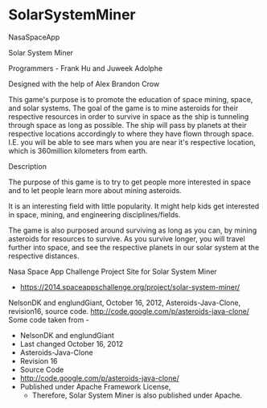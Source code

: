SolarSystemMiner
================

NasaSpaceApp

Solar System Miner

Programmers - Frank Hu and Juweek Adolphe 

Designed with the help of Alex Brandon Crow


This game's purpose is to promote the education of space mining, space, and solar systems. The goal of the game is to mine asteroids for their respective resources in order to survive in space as the ship is tunneling through space as long as possible. The ship will pass by planets at their respective locations accordingly to where they have flown through space. I.E. you will be able to see mars when you are near it's respective location, which is 360million kilometers from earth. 


Description

The purpose of this game is to try to get people more interested in space and to let people learn more about mining asteroids.

It is an interesting field with little popularity. It might help kids get interested in space, mining, and engineering disciplines/fields.

The game is also purposed around surviving as long as you can, by mining asteroids for resources to survive. As you survive longer, you will travel further into space, and see the respective planets in our solar system at the respective distances.

Nasa Space App Challenge Project Site for Solar System Miner
- https://2014.spaceappschallenge.org/project/solar-system-miner/


NelsonDK and englundGiant, October 16, 2012, Asteroids-Java-Clone, revision16, source code. http://code.google.com/p/asteroids-java-clone/
Some code taken from -
- NelsonDK and englundGiant
- Last changed October 16, 2012
- Asteroids-Java-Clone
- Revision 16
- Source Code
- http://code.google.com/p/asteroids-java-clone/
- Published under Apache Framework License,
    - Therefore, Solar System Miner is also published under Apache.
